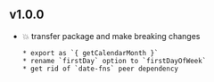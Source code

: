 ## v1.0.0

* 💥 transfer package and make breaking changes

  ```
  * export as `{ getCalendarMonth }`
  * rename `firstDay` option to `firstDayOfWeek`
  * get rid of `date-fns` peer dependency
  ```
